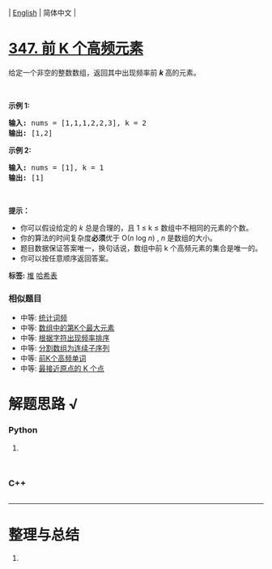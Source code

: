 | [English](README_EN.md) | 简体中文 |

# [347. 前 K 个高频元素](https://leetcode-cn.com/problems/top-k-frequent-elements)
<p>给定一个非空的整数数组，返回其中出现频率前&nbsp;<strong><em>k&nbsp;</em></strong>高的元素。</p>

<p>&nbsp;</p>

<p><strong>示例 1:</strong></p>

<pre><strong>输入: </strong>nums = [1,1,1,2,2,3], k = 2
<strong>输出: </strong>[1,2]
</pre>

<p><strong>示例 2:</strong></p>

<pre><strong>输入: </strong>nums = [1], k = 1
<strong>输出: </strong>[1]</pre>

<p>&nbsp;</p>

<p><strong>提示：</strong></p>

<ul>
	<li>你可以假设给定的&nbsp;<em>k&nbsp;</em>总是合理的，且 1 &le; k &le; 数组中不相同的元素的个数。</li>
	<li>你的算法的时间复杂度<strong>必须</strong>优于 O(<em>n</em> log <em>n</em>) ,&nbsp;<em>n&nbsp;</em>是数组的大小。</li>
	<li>题目数据保证答案唯一，换句话说，数组中前 k 个高频元素的集合是唯一的。</li>
	<li>你可以按任意顺序返回答案。</li>
</ul>

**标签:**  [堆](https://leetcode-cn.com/tag/heap) [哈希表](https://leetcode-cn.com/tag/hash-table) 
 ### 相似题目
- 中等:	[统计词频](https://leetcode-cn.com/problems/word-frequency) 
- 中等:	[数组中的第K个最大元素](https://leetcode-cn.com/problems/kth-largest-element-in-an-array) 
- 中等:	[根据字符出现频率排序](https://leetcode-cn.com/problems/sort-characters-by-frequency) 
- 中等:	[分割数组为连续子序列](https://leetcode-cn.com/problems/split-array-into-consecutive-subsequences) 
- 中等:	[前K个高频单词](https://leetcode-cn.com/problems/top-k-frequent-words) 
- 中等:	[最接近原点的 K 个点](https://leetcode-cn.com/problems/k-closest-points-to-origin) 

# 解题思路 √

### Python

1. 

```python

```


```python

```

### C++

```cpp

```

---



# 整理与总结

1. 